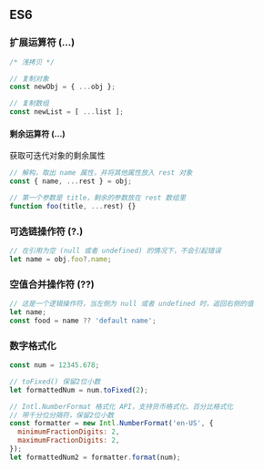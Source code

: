 ## ES6

### 扩展运算符 (...)

```js
/* 浅拷贝 */

// 复制对象
const newObj = { ...obj };

// 复制数组
const newList = [ ...list ];
```

#### 剩余运算符 (...)

获取可迭代对象的剩余属性

```js
// 解构，取出 name 属性，并将其他属性放入 rest 对象
const { name, ...rest } = obj;

// 第一个参数是 title，剩余的参数放在 rest 数组里
function foo(title, ...rest) {}
```



### 可选链操作符 (?.)

```js
// 在引用为空 (null 或者 undefined) 的情况下，不会引起错误
let name = obj.foo?.name;
```



### 空值合并操作符 (??)

```js
// 这是一个逻辑操作符，当左侧为 null 或者 undefined 时，返回右侧的值
let name;
const food = name ?? 'default name';
```



### 数字格式化

```js
const num = 12345.678;

// toFixed() 保留2位小数
let formattedNum = num.toFixed(2);

// Intl.NumberFormat 格式化 API，支持货币格式化、百分比格式化
// 带千分位分隔符，保留2位小数
const formatter = new Intl.NumberFormat('en-US', {
  minimumFractionDigits: 2,
  maximumFractionDigits: 2,
});
let formattedNum2 = formatter.format(num);
```

